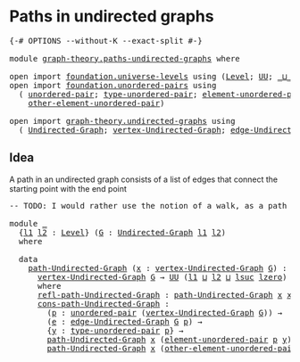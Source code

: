 # Paths in undirected graphs

<pre class="Agda"><a id="39" class="Symbol">{-#</a> <a id="43" class="Keyword">OPTIONS</a> <a id="51" class="Pragma">--without-K</a> <a id="63" class="Pragma">--exact-split</a> <a id="77" class="Symbol">#-}</a>

<a id="82" class="Keyword">module</a> <a id="89" href="graph-theory.paths-undirected-graphs.html" class="Module">graph-theory.paths-undirected-graphs</a> <a id="126" class="Keyword">where</a>

<a id="133" class="Keyword">open</a> <a id="138" class="Keyword">import</a> <a id="145" href="foundation.universe-levels.html" class="Module">foundation.universe-levels</a> <a id="172" class="Keyword">using</a> <a id="178" class="Symbol">(</a><a id="179" href="Agda.Primitive.html#597" class="Postulate">Level</a><a id="184" class="Symbol">;</a> <a id="186" href="foundation-core.universe-levels.html#222" class="Primitive">UU</a><a id="188" class="Symbol">;</a> <a id="190" href="Agda.Primitive.html#810" class="Primitive Operator">_⊔_</a><a id="193" class="Symbol">;</a> <a id="195" href="Agda.Primitive.html#780" class="Primitive">lsuc</a><a id="199" class="Symbol">;</a> <a id="201" href="Agda.Primitive.html#764" class="Primitive">lzero</a><a id="206" class="Symbol">)</a>
<a id="208" class="Keyword">open</a> <a id="213" class="Keyword">import</a> <a id="220" href="foundation.unordered-pairs.html" class="Module">foundation.unordered-pairs</a> <a id="247" class="Keyword">using</a>
  <a id="255" class="Symbol">(</a> <a id="257" href="foundation.unordered-pairs.html#2321" class="Function">unordered-pair</a><a id="271" class="Symbol">;</a> <a id="273" href="foundation.unordered-pairs.html#2696" class="Function">type-unordered-pair</a><a id="292" class="Symbol">;</a> <a id="294" href="foundation.unordered-pairs.html#3364" class="Function">element-unordered-pair</a><a id="316" class="Symbol">;</a>
    <a id="322" href="foundation.unordered-pairs.html#3449" class="Function">other-element-unordered-pair</a><a id="350" class="Symbol">)</a>

<a id="353" class="Keyword">open</a> <a id="358" class="Keyword">import</a> <a id="365" href="graph-theory.undirected-graphs.html" class="Module">graph-theory.undirected-graphs</a> <a id="396" class="Keyword">using</a>
  <a id="404" class="Symbol">(</a> <a id="406" href="graph-theory.undirected-graphs.html#785" class="Function">Undirected-Graph</a><a id="422" class="Symbol">;</a> <a id="424" href="graph-theory.undirected-graphs.html#981" class="Function">vertex-Undirected-Graph</a><a id="447" class="Symbol">;</a> <a id="449" href="graph-theory.undirected-graphs.html#1205" class="Function">edge-Undirected-Graph</a><a id="470" class="Symbol">)</a>
</pre>
## Idea

A path in an undirected graph consists of a list of edges that connect the starting point with the end point

<pre class="Agda"><a id="604" class="Comment">-- TODO: I would rather use the notion of a walk, as a path is often a walk without repeated vertices.</a>

<a id="708" class="Keyword">module</a> <a id="715" href="graph-theory.paths-undirected-graphs.html#715" class="Module">_</a>
  <a id="719" class="Symbol">{</a><a id="720" href="graph-theory.paths-undirected-graphs.html#720" class="Bound">l1</a> <a id="723" href="graph-theory.paths-undirected-graphs.html#723" class="Bound">l2</a> <a id="726" class="Symbol">:</a> <a id="728" href="Agda.Primitive.html#597" class="Postulate">Level</a><a id="733" class="Symbol">}</a> <a id="735" class="Symbol">(</a><a id="736" href="graph-theory.paths-undirected-graphs.html#736" class="Bound">G</a> <a id="738" class="Symbol">:</a> <a id="740" href="graph-theory.undirected-graphs.html#785" class="Function">Undirected-Graph</a> <a id="757" href="graph-theory.paths-undirected-graphs.html#720" class="Bound">l1</a> <a id="760" href="graph-theory.paths-undirected-graphs.html#723" class="Bound">l2</a><a id="762" class="Symbol">)</a>
  <a id="766" class="Keyword">where</a>

  <a id="775" class="Keyword">data</a>
    <a id="784" href="graph-theory.paths-undirected-graphs.html#784" class="Datatype">path-Undirected-Graph</a> <a id="806" class="Symbol">(</a><a id="807" href="graph-theory.paths-undirected-graphs.html#807" class="Bound">x</a> <a id="809" class="Symbol">:</a> <a id="811" href="graph-theory.undirected-graphs.html#981" class="Function">vertex-Undirected-Graph</a> <a id="835" href="graph-theory.paths-undirected-graphs.html#736" class="Bound">G</a><a id="836" class="Symbol">)</a> <a id="838" class="Symbol">:</a>
      <a id="846" href="graph-theory.undirected-graphs.html#981" class="Function">vertex-Undirected-Graph</a> <a id="870" href="graph-theory.paths-undirected-graphs.html#736" class="Bound">G</a> <a id="872" class="Symbol">→</a> <a id="874" href="foundation-core.universe-levels.html#222" class="Primitive">UU</a> <a id="877" class="Symbol">(</a><a id="878" href="graph-theory.paths-undirected-graphs.html#720" class="Bound">l1</a> <a id="881" href="Agda.Primitive.html#810" class="Primitive Operator">⊔</a> <a id="883" href="graph-theory.paths-undirected-graphs.html#723" class="Bound">l2</a> <a id="886" href="Agda.Primitive.html#810" class="Primitive Operator">⊔</a> <a id="888" href="Agda.Primitive.html#780" class="Primitive">lsuc</a> <a id="893" href="Agda.Primitive.html#764" class="Primitive">lzero</a><a id="898" class="Symbol">)</a>
      <a id="906" class="Keyword">where</a>
      <a id="918" href="graph-theory.paths-undirected-graphs.html#918" class="InductiveConstructor">refl-path-Undirected-Graph</a> <a id="945" class="Symbol">:</a> <a id="947" href="graph-theory.paths-undirected-graphs.html#784" class="Datatype">path-Undirected-Graph</a> <a id="969" href="graph-theory.paths-undirected-graphs.html#807" class="Bound">x</a> <a id="971" href="graph-theory.paths-undirected-graphs.html#807" class="Bound">x</a>
      <a id="979" href="graph-theory.paths-undirected-graphs.html#979" class="InductiveConstructor">cons-path-Undirected-Graph</a> <a id="1006" class="Symbol">:</a>
        <a id="1016" class="Symbol">(</a><a id="1017" href="graph-theory.paths-undirected-graphs.html#1017" class="Bound">p</a> <a id="1019" class="Symbol">:</a> <a id="1021" href="foundation.unordered-pairs.html#2321" class="Function">unordered-pair</a> <a id="1036" class="Symbol">(</a><a id="1037" href="graph-theory.undirected-graphs.html#981" class="Function">vertex-Undirected-Graph</a> <a id="1061" href="graph-theory.paths-undirected-graphs.html#736" class="Bound">G</a><a id="1062" class="Symbol">))</a> <a id="1065" class="Symbol">→</a>
        <a id="1075" class="Symbol">(</a><a id="1076" href="graph-theory.paths-undirected-graphs.html#1076" class="Bound">e</a> <a id="1078" class="Symbol">:</a> <a id="1080" href="graph-theory.undirected-graphs.html#1205" class="Function">edge-Undirected-Graph</a> <a id="1102" href="graph-theory.paths-undirected-graphs.html#736" class="Bound">G</a> <a id="1104" href="graph-theory.paths-undirected-graphs.html#1017" class="Bound">p</a><a id="1105" class="Symbol">)</a> <a id="1107" class="Symbol">→</a>
        <a id="1117" class="Symbol">{</a><a id="1118" href="graph-theory.paths-undirected-graphs.html#1118" class="Bound">y</a> <a id="1120" class="Symbol">:</a> <a id="1122" href="foundation.unordered-pairs.html#2696" class="Function">type-unordered-pair</a> <a id="1142" href="graph-theory.paths-undirected-graphs.html#1017" class="Bound">p</a><a id="1143" class="Symbol">}</a> <a id="1145" class="Symbol">→</a>
        <a id="1155" href="graph-theory.paths-undirected-graphs.html#784" class="Datatype">path-Undirected-Graph</a> <a id="1177" href="graph-theory.paths-undirected-graphs.html#807" class="Bound">x</a> <a id="1179" class="Symbol">(</a><a id="1180" href="foundation.unordered-pairs.html#3364" class="Function">element-unordered-pair</a> <a id="1203" href="graph-theory.paths-undirected-graphs.html#1017" class="Bound">p</a> <a id="1205" href="graph-theory.paths-undirected-graphs.html#1118" class="Bound">y</a><a id="1206" class="Symbol">)</a> <a id="1208" class="Symbol">→</a>
        <a id="1218" href="graph-theory.paths-undirected-graphs.html#784" class="Datatype">path-Undirected-Graph</a> <a id="1240" href="graph-theory.paths-undirected-graphs.html#807" class="Bound">x</a> <a id="1242" class="Symbol">(</a><a id="1243" href="foundation.unordered-pairs.html#3449" class="Function">other-element-unordered-pair</a> <a id="1272" href="graph-theory.paths-undirected-graphs.html#1017" class="Bound">p</a> <a id="1274" href="graph-theory.paths-undirected-graphs.html#1118" class="Bound">y</a><a id="1275" class="Symbol">)</a>
</pre>